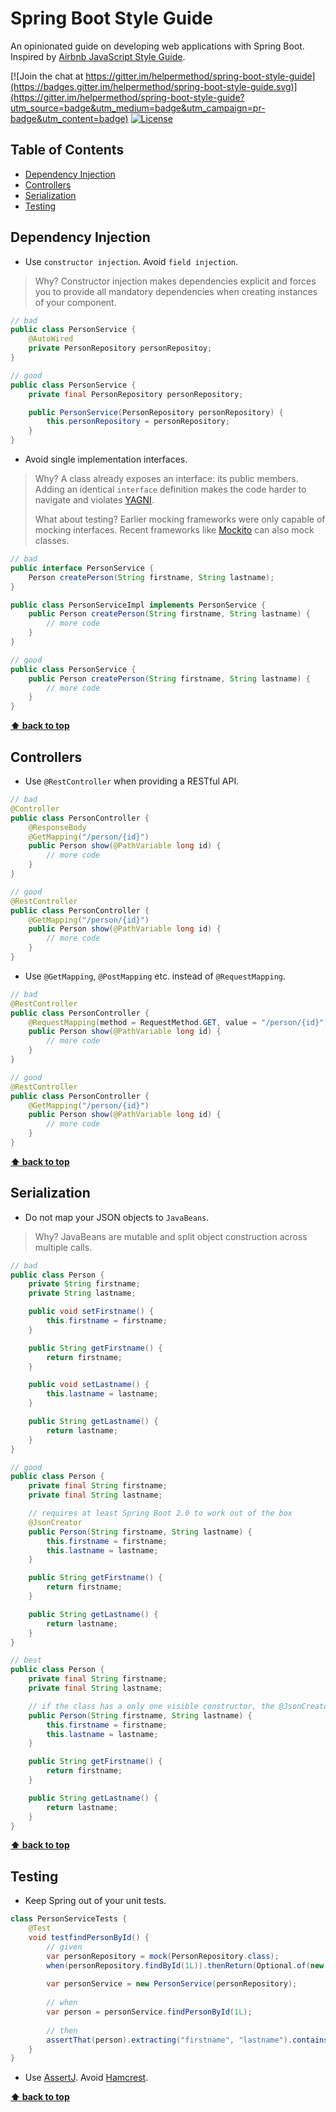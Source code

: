 # Spring Boot Style Guide

An opinionated guide on developing web applications with Spring Boot. Inspired by [Airbnb JavaScript Style Guide](https://github.com/airbnb/javascript).

[![Join the chat at https://gitter.im/helpermethod/spring-boot-style-guide](https://badges.gitter.im/helpermethod/spring-boot-style-guide.svg)](https://gitter.im/helpermethod/spring-boot-style-guide?utm_source=badge&utm_medium=badge&utm_campaign=pr-badge&utm_content=badge)
[![License](https://img.shields.io/badge/license-MIT-blue.svg)](https://raw.githubusercontent.com/helpermethod/spring-boot-style-guide/master/LICENSE)

## Table of Contents

* [Dependency Injection](#dependency-injection)
* [Controllers](#controllers)
* [Serialization](#serialization)
* [Testing](#testing)

## Dependency Injection

* Use `constructor injection`. Avoid `field injection`.

> Why? Constructor injection makes dependencies explicit and forces you to provide all mandatory dependencies when creating instances of your component.

```java
// bad
public class PersonService {
    @AutoWired
    private PersonRepository personRepositoy;
}

// good
public class PersonService {
    private final PersonRepository personRepository;

    public PersonService(PersonRepository personRepository) {
        this.personRepository = personRepository;
    }
}    
```

* Avoid single implementation interfaces.

> Why? A class already exposes an interface: its public members. Adding an identical `interface` definition makes the code harder to navigate and violates [YAGNI](https://en.wikipedia.org/wiki/You_aren%27t_gonna_need_it).
>
> What about testing? Earlier mocking frameworks were only capable of mocking interfaces. Recent frameworks like [Mockito](https://site.mockito.org/) can also mock classes. 

```java
// bad
public interface PersonService {
    Person createPerson(String firstname, String lastname);
}

public class PersonServiceImpl implements PersonService {
    public Person createPerson(String firstname, String lastname) {
        // more code
    }
}

// good
public class PersonService {
    public Person createPerson(String firstname, String lastname) {
        // more code
    }
}
```

**[⬆ back to top](#table-of-contents)**

## Controllers

* Use `@RestController` when providing a RESTful API.

```java
// bad
@Controller
public class PersonController {
    @ResponseBody
    @GetMapping("/person/{id}")
    public Person show(@PathVariable long id) {
        // more code
    }
}

// good
@RestController
public class PersonController {
    @GetMapping("/person/{id}")
    public Person show(@PathVariable long id) {
        // more code
    }
}
```

* Use `@GetMapping`, `@PostMapping` etc. instead of `@RequestMapping`.
 
```java
// bad
@RestController
public class PersonController {
    @RequestMapping(method = RequestMethod.GET, value = "/person/{id}")
    public Person show(@PathVariable long id) {
        // more code
    }
}

// good
@RestController
public class PersonController {
    @GetMapping("/person/{id}")
    public Person show(@PathVariable long id) {
        // more code
    }
}
```

**[⬆ back to top](#table-of-contents)**

## Serialization

* Do not map your JSON objects to `JavaBeans`.

> Why? JavaBeans are mutable and split object construction across multiple calls.

```java
// bad
public class Person {
    private String firstname;
    private String lastname;

    public void setFirstname() {
        this.firstname = firstname;
    }

    public String getFirstname() {
        return firstname;
    }

    public void setLastname() {
        this.lastname = lastname;
    }

    public String getLastname() {
        return lastname;
    }
}

// good
public class Person {
    private final String firstname;
    private final String lastname;

    // requires at least Spring Boot 2.0 to work out of the box
    @JsonCreator
    public Person(String firstname, String lastname) {
        this.firstname = firstname;
        this.lastname = lastname;
    }

    public String getFirstname() {
        return firstname;
    }

    public String getLastname() {
        return lastname;
    }
}

// best
public class Person {
    private final String firstname;
    private final String lastname;

    // if the class has a only one visible constructor, the @JsonCreator annotation can be ommitted
    public Person(String firstname, String lastname) {
        this.firstname = firstname;
        this.lastname = lastname;
    }

    public String getFirstname() {
        return firstname;
    }

    public String getLastname() {
        return lastname;
    }
}
```

**[⬆ back to top](#table-of-contents)**

## Testing

* Keep Spring out of your unit tests.

```java
class PersonServiceTests {
    @Test
    void testfindPersonById() {
        // given
        var personRepository = mock(PersonRepository.class);
        when(personRepository.findById(1L)).thenReturn(Optional.of(new Person("Oliver", "Weiler")));
      
        var personService = new PersonService(personRepository);
        
        // when
        var person = personService.findPersonById(1L);
        
        // then
        assertThat(person).extracting("firstname", "lastname").containsExactly("Oliver", "Weiler");
    }
}
```

* Use [AssertJ](http://joel-costigliola.github.io/assertj/). Avoid [Hamcrest](http://hamcrest.org/).

**[⬆ back to top](#table-of-contents)**
